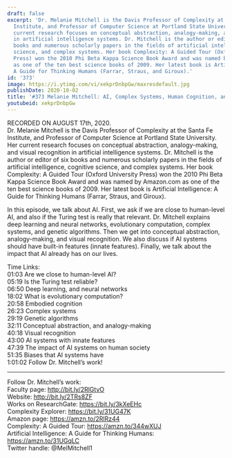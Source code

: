 ```yaml
---
draft: false
excerpt: 'Dr. Melanie Mitchell is the Davis Professor of Complexity at the Santa Fe
  Institute, and Professor of Computer Science at Portland State University.  Her
  current research focuses on conceptual abstraction, analogy-making, and visual recognition
  in artificial intelligence systems. Dr. Mitchell is the author or editor of six
  books and numerous scholarly papers in the fields of artificial intelligence, cognitive
  science, and complex systems. Her book Complexity: A Guided Tour (Oxford University
  Press) won the 2010 Phi Beta Kappa Science Book Award and was named by Amazon.com
  as one of the ten best science books of 2009. Her latest book is Artificial Intelligence:
  A Guide for Thinking Humans (Farrar, Straus, and Giroux).'
id: '373'
image: https://i.ytimg.com/vi/xekprDnbpGw/maxresdefault.jpg
publishDate: 2020-10-02
title: '#373 Melanie Mitchell: AI, Complex Systems, Human Cognition, and Algorithms'
youtubeid: xekprDnbpGw
---
```

RECORDED ON AUGUST 17th, 2020.  
Dr. Melanie Mitchell is the Davis Professor of Complexity at the Santa Fe Institute, and Professor of Computer Science at Portland State University.  Her current research focuses on conceptual abstraction, analogy-making, and visual recognition in artificial intelligence systems. Dr. Mitchell is the author or editor of six books and numerous scholarly papers in the fields of artificial intelligence, cognitive science, and complex systems. Her book Complexity: A Guided Tour (Oxford University Press) won the 2010 Phi Beta Kappa Science Book Award and was named by Amazon.com as one of the ten best science books of 2009. Her latest book is Artificial Intelligence: A Guide for Thinking Humans (Farrar, Straus, and Giroux).

In this episode, we talk about AI. First, we ask if we are close to human-level AI, and also if the Turing test is really that relevant. Dr. Mitchell explains deep learning and neural networks, evolutionary computation, complex systems, and genetic algorithms. Then we get into conceptual abstraction, analogy-making, and visual recognition. We also discuss if AI systems should have built-in features (innate features). Finally, we talk about the impact that AI already has on our lives.

Time Links:  
01:03  Are we close to human-level AI?  
05:19  Is the Turing test reliable?  
06:50  Deep learning, and neural networks  
18:02  What is evolutionary computation?  
20:58  Embodied cognition  
26:23  Complex systems  
29:19  Genetic algorithms  
32:11  Conceptual abstraction, and analogy-making  
40:18  Visual recognition  
43:00  AI systems with innate features  
47:39  The impact of AI systems on human society  
51:35  Biases that AI systems have  
1:01:02  Follow Dr. Mitchell’s work!

---

Follow Dr. Mitchell’s work:  
Faculty page: http://bit.ly/2RlGtvO  
Website: http://bit.ly/2TRs8ZF  
Works on ResearchGate: https://bit.ly/3kXeEHc  
Complexity Explorer: https://bit.ly/31UG47K  
Amazon page: https://amzn.to/2RlRz44  
Complexity: A Guided Tour: https://amzn.to/344wXUJ  
Artificial Intelligence: A Guide for Thinking Humans: https://amzn.to/31UGqLC  
Twitter handle: @MelMitchell1
